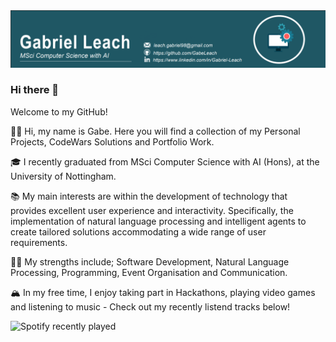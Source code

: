 <img src="https://raw.githubusercontent.com/GabeLeach/GabeLeach/master/BANNER.png" alt="banner">


### Hi there 👋

Welcome to my GitHub!

👋🏽 Hi, my name is Gabe. Here you will find a collection of my Personal Projects, CodeWars Solutions and Portfolio Work.

🎓 I recently graduated from MSci Computer Science with AI (Hons), at the University of Nottingham.

📚 My main interests are within the development of technology that provides excellent user experience and interactivity. Specifically, the implementation of natural language processing and intelligent agents to create tailored solutions accommodating a wide range of user requirements.

💪🏽 My strengths include; Software Development, Natural Language Processing, Programming, Event Organisation and Communication.

🏔 In my free time, I enjoy taking part in Hackathons, playing video games and listening to music - Check out my recently listend tracks below!

![Spotify recently played](https://spotify-recently-played-readme.vercel.app/api?user=labegeach&width=600)



